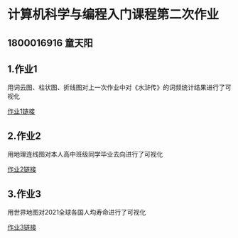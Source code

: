 # 计算机科学与编程入门课程第二次作业
## 1800016916 童天阳
## 1.作业1
用词云图、柱状图、折线图对上一次作业中对《水浒传》的词频统计结果进行了可视化

[作业1链接](https://Tong-ty.github.io/word_frequency.html)

## 2.作业2
用地理连线图对本人高中班级同学毕业去向进行了可视化

[作业2链接](https://Tong-ty.github.io/geo.html)

## 3.作业3
用世界地图对2021全球各国人均寿命进行了可视化

[作业3链接](https://Tong-ty.github.io/world_map.html)
